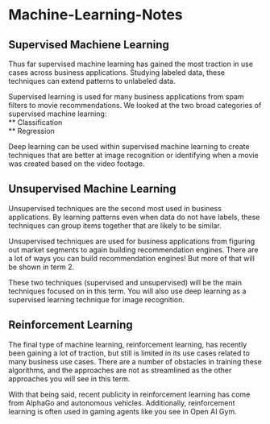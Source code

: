 # Machine-Learning-Notes

## Supervised Machiene Learning
Thus far supervised machine learning has gained the most traction in use cases across business applications. Studying labeled data, these techniques can extend patterns to unlabeled data.

Supervised learning is used for many business applications from spam filters to movie recommendations. We looked at the two broad categories of supervised machine learning: <br>
** Classification  
** Regression  

Deep learning can be used within supervised machine learning to create techniques that are better at image recognition or identifying when a movie was created based on the video footage.


## Unsupervised Machine Learning
Unsupervised techniques are the second most used in business applications. By learning patterns even when data do not have labels, these techniques can group items together that are likely to be similar.


Unsupervised techniques are used for business applications from figuring out market segments to again building recommendation engines. There are a lot of ways you can build recommendation engines! But more of that will be shown in term 2.

These two techniques (supervised and unsupervised) will be the main techniques focused on in this term. You will also use deep learning as a supervised learning technique for image recognition.

## Reinforcement Learning
The final type of machine learning, reinforcement learning, has recently been gaining a lot of traction, but still is limited in its use cases related to many business use cases. There are a number of obstacles in training these algorithms, and the approaches are not as streamlined as the other approaches you will see in this term.

With that being said, recent publicity in reinforcement learning has come from AlphaGo and autonomous vehicles. Additionally, reinforcement learning is often used in gaming agents like you see in Open AI Gym.
